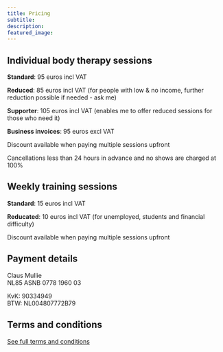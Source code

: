 ```yaml
---
title: Pricing
subtitle: 
description:
featured_image: 
---
```


## Individual body therapy sessions

**Standard**: 95 euros incl VAT

**Reduced**: 85 euros incl VAT (for people with low & no income, further reduction possible if needed - ask me)

**Supporter**: 105 euros incl VAT (enables me to offer reduced sessions for those who need it)

**Business invoices**: 95 euros excl VAT

Discount available when paying multiple sessions upfront

Cancellations less than 24 hours in advance and no shows are charged at 100%

## Weekly training sessions

**Standard**: 15 euros incl VAT

**Reducated**: 10 euros incl VAT (for unemployed, students and financial difficulty)

Discount available when paying multiple sessions upfront

## Payment details

Claus Mullie  
NL85 ASNB 0778 1960 03

KvK: 90334949  
BTW: NL004807772B79

## Terms and conditions

[See full terms and conditions](../terms-and-conditions)